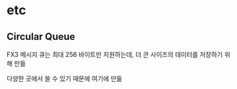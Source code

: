 # etc

## Circular Queue
FX3 메시지 큐는 최대 256 바이트만 지원하는데, 더 큰 사이즈의 데이터를 저장하기 위해 만듦

다양한 곳에서 쓸 수 있기 때문에 여기에 만듦